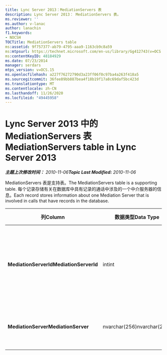 ```yaml
---
title: Lync Server 2013：MediationServers 表
description: Lync Server 2013： MediationServers 表。
ms.reviewer: ''
ms.author: v-lanac
author: lanachin
f1.keywords:
- NOCSH
TOCTitle: MediationServers table
ms:assetid: 9f757377-ab79-4795-aaa9-1163cb9c8a59
ms:mtpsurl: https://technet.microsoft.com/en-us/library/Gg412743(v=OCS.15)
ms:contentKeyID: 48184929
ms.date: 07/23/2014
manager: serdars
mtps_version: v=OCS.15
ms.openlocfilehash: a227f76272790d3a23ff06f0c97ba4a263f418a5
ms.sourcegitcommit: 36fee89bb887bea4f18b19f17a8c69daf5bc423d
ms.translationtype: MT
ms.contentlocale: zh-CN
ms.lasthandoff: 11/26/2020
ms.locfileid: "49445958"
---
```

# <a name="mediationservers-table-in-lync-server-2013"></a><span data-ttu-id="526ab-103">Lync Server 2013 中的 MediationServers 表</span><span class="sxs-lookup"><span data-stu-id="526ab-103">MediationServers table in Lync Server 2013</span></span>

<div data-xmlns="http://www.w3.org/1999/xhtml">

<div class="topic" data-xmlns="http://www.w3.org/1999/xhtml" data-msxsl="urn:schemas-microsoft-com:xslt" data-cs="https://msdn.microsoft.com/">

<div data-asp="https://msdn2.microsoft.com/asp">



</div>

<div id="mainSection">

<div id="mainBody"><span data-ttu-id="526ab-104">

<span> </span></span><span class="sxs-lookup"><span data-stu-id="526ab-104">

<span> </span></span></span>

<span data-ttu-id="526ab-105">_**主题上次修改时间：** 2010-11-06_</span><span class="sxs-lookup"><span data-stu-id="526ab-105">_**Topic Last Modified:** 2010-11-06_</span></span>

<span data-ttu-id="526ab-106">MediationServers 表是支持表。</span><span class="sxs-lookup"><span data-stu-id="526ab-106">The MediationServers table is a supporting table.</span></span> <span data-ttu-id="526ab-107">每个记录存储有关在数据库中具有记录的通话中涉及的一个中介服务器的信息。</span><span class="sxs-lookup"><span data-stu-id="526ab-107">Each record stores information about one Mediation Server that is involved in calls that have records in the database.</span></span>


<table>
<colgroup>
<col style="width: 25%" />
<col style="width: 25%" />
<col style="width: 25%" />
<col style="width: 25%" />
</colgroup>
<thead>
<tr class="header">
<th><span data-ttu-id="526ab-108">列</span><span class="sxs-lookup"><span data-stu-id="526ab-108">Column</span></span></th>
<th><span data-ttu-id="526ab-109">数据类型</span><span class="sxs-lookup"><span data-stu-id="526ab-109">Data Type</span></span></th>
<th><span data-ttu-id="526ab-110">键/索引</span><span class="sxs-lookup"><span data-stu-id="526ab-110">Key/Index</span></span></th>
<th><span data-ttu-id="526ab-111">详细信息</span><span class="sxs-lookup"><span data-stu-id="526ab-111">Details</span></span></th>
</tr>
</thead>
<tbody>
<tr class="odd">
<td><p><span data-ttu-id="526ab-112"><strong>MediationServerId</strong></span><span class="sxs-lookup"><span data-stu-id="526ab-112"><strong>MediationServerId</strong></span></span></p></td>
<td><p><span data-ttu-id="526ab-113">int</span><span class="sxs-lookup"><span data-stu-id="526ab-113">int</span></span></p></td>
<td><p><span data-ttu-id="526ab-114">Primary</span><span class="sxs-lookup"><span data-stu-id="526ab-114">Primary</span></span></p></td>
<td><p><span data-ttu-id="526ab-115">标识此中介服务器的唯一号码。</span><span class="sxs-lookup"><span data-stu-id="526ab-115">Unique number identifying this Mediation Server.</span></span></p></td>
</tr>
<tr class="even">
<td><p><span data-ttu-id="526ab-116"><strong>MediationServer</strong></span><span class="sxs-lookup"><span data-stu-id="526ab-116"><strong>MediationServer</strong></span></span></p></td>
<td><p><span data-ttu-id="526ab-117">nvarchar(256)</span><span class="sxs-lookup"><span data-stu-id="526ab-117">nvarchar(256)</span></span></p></td>
<td><p> </p></td>
<td><p><span data-ttu-id="526ab-118">中介服务器名称。</span><span class="sxs-lookup"><span data-stu-id="526ab-118">Mediation Server name.</span></span></p></td>
</tr>
</tbody>
</table><span data-ttu-id="526ab-119">


</div>

<span> </span>

</div>

</div>

</span><span class="sxs-lookup"><span data-stu-id="526ab-119">


</div>

<span> </span>

</div>

</div>

</span></span></div>

